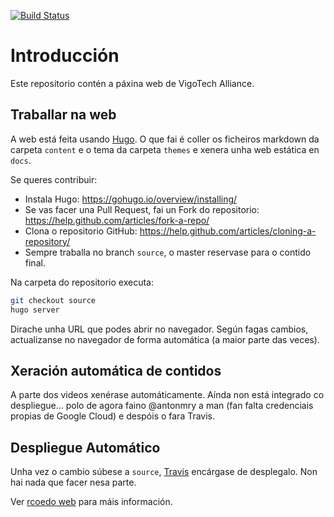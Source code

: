 [![Build Status](https://travis-ci.org/VigoTech/vigotech.github.io.svg?branch=master)](https://travis-ci.org/VigoTech/vigotech.github.io)

# Introducción

Este repositorio contén a páxina web de VigoTech Alliance.

## Traballar na web

A web está feita usando [Hugo](https://gohugo.io/). O que fai é coller os ficheiros markdown da carpeta `content` e o tema da carpeta `themes` e xenera unha web estática en `docs`.

Se queres contribuir:

- Instala Hugo: https://gohugo.io/overview/installing/
- Se vas facer una Pull Request, fai un Fork do repositorio: https://help.github.com/articles/fork-a-repo/
- Clona o repositorio GitHub: https://help.github.com/articles/cloning-a-repository/
- Sempre traballa no branch `source`, o master reservase para o contido final.

Na carpeta do repositorio executa:

```bash
git checkout source
hugo server
```

Dirache unha URL que podes abrir no navegador. Según fagas cambios, actualizanse no navegador de forma automática (a maior parte das veces).

## Xeración automática de contidos 

A parte dos videos xenérase automáticamente. Aínda non está integrado co despliegue... polo de agora faino @antonmry a man (fan falta credenciais propias de Google Cloud) e despóis o fara Travis.

## Despliegue Automático

Unha vez o cambio súbese a `source`, [Travis](https://travis-ci.org/VigoTech/vigotech.github.io) encárgase de desplegalo. Non hai nada que facer nesa parte.

Ver [rcoedo web](http://rcoedo.com/post/hugo-static-site-generator/) para máis información.
